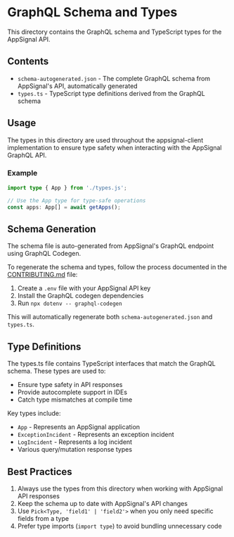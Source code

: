 # GraphQL Schema and Types

This directory contains the GraphQL schema and TypeScript types for the AppSignal API.

## Contents

- `schema-autogenerated.json` - The complete GraphQL schema from AppSignal's API, automatically generated
- `types.ts` - TypeScript type definitions derived from the GraphQL schema

## Usage

The types in this directory are used throughout the appsignal-client implementation to ensure type safety when interacting with the AppSignal GraphQL API.

### Example

```typescript
import type { App } from './types.js';

// Use the App type for type-safe operations
const apps: App[] = await getApps();
```

## Schema Generation

The schema file is auto-generated from AppSignal's GraphQL endpoint using GraphQL Codegen.

To regenerate the schema and types, follow the process documented in the [CONTRIBUTING.md](../../../CONTRIBUTING.md#generating-types) file:

1. Create a `.env` file with your AppSignal API key
2. Install the GraphQL codegen dependencies
3. Run `npx dotenv -- graphql-codegen`

This will automatically regenerate both `schema-autogenerated.json` and `types.ts`.

## Type Definitions

The types.ts file contains TypeScript interfaces that match the GraphQL schema. These types are used to:

- Ensure type safety in API responses
- Provide autocomplete support in IDEs
- Catch type mismatches at compile time

Key types include:

- `App` - Represents an AppSignal application
- `ExceptionIncident` - Represents an exception incident
- `LogIncident` - Represents a log incident
- Various query/mutation response types

## Best Practices

1. Always use the types from this directory when working with AppSignal API responses
2. Keep the schema up to date with AppSignal's API changes
3. Use `Pick<Type, 'field1' | 'field2'>` when you only need specific fields from a type
4. Prefer type imports (`import type`) to avoid bundling unnecessary code
